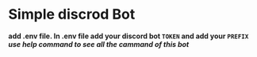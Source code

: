 # Simple discrod Bot
**add .env file. In .env file add your discord bot `TOKEN` and add your `PREFIX`**
***use help command to see all the cammand of this bot***